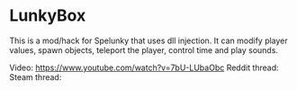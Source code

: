 # LunkyBox
This is a mod/hack for Spelunky that uses dll injection. It can modify player values, spawn objects, teleport the player, control time and play sounds.

Video: https://www.youtube.com/watch?v=7bU-LUbaObc
Reddit thread: 
Steam thread: 
